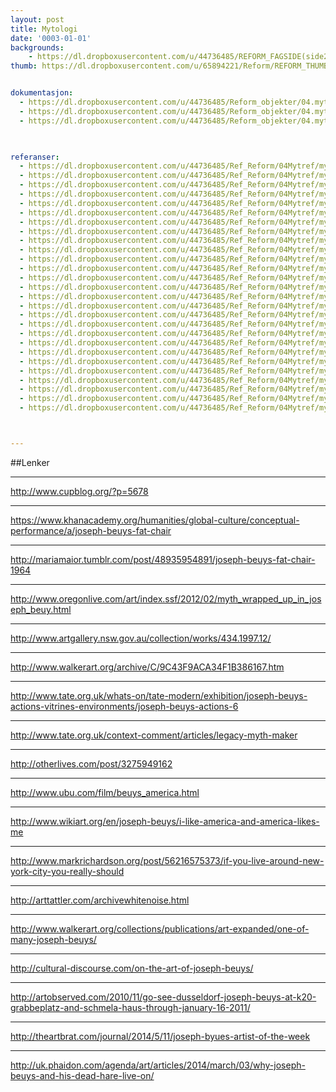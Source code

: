 ```yaml
---
layout: post
title: Mytologi
date: '0003-01-01'
backgrounds:
    - https://dl.dropboxusercontent.com/u/44736485/REFORM_FAGSIDE(side2)/04.Mytologi2m.jpg
thumb: https://dl.dropboxusercontent.com/u/65894221/Reform/REFORM_THUMBNAILS/04.Mytologi.jpg


dokumentasjon:
  - https://dl.dropboxusercontent.com/u/44736485/Reform_objekter/04.myt1.jpg
  - https://dl.dropboxusercontent.com/u/44736485/Reform_objekter/04.myt2.jpg
  - https://dl.dropboxusercontent.com/u/44736485/Reform_objekter/04.myt3.jpg
  


referanser:
  - https://dl.dropboxusercontent.com/u/44736485/Ref_Reform/04Mytref/mytref01.jpg
  - https://dl.dropboxusercontent.com/u/44736485/Ref_Reform/04Mytref/mytref01b.jpg
  - https://dl.dropboxusercontent.com/u/44736485/Ref_Reform/04Mytref/mytref02.jpg
  - https://dl.dropboxusercontent.com/u/44736485/Ref_Reform/04Mytref/mytref03.jpg
  - https://dl.dropboxusercontent.com/u/44736485/Ref_Reform/04Mytref/mytref04.jpg
  - https://dl.dropboxusercontent.com/u/44736485/Ref_Reform/04Mytref/mytref05.jpg
  - https://dl.dropboxusercontent.com/u/44736485/Ref_Reform/04Mytref/mytref06.jpg
  - https://dl.dropboxusercontent.com/u/44736485/Ref_Reform/04Mytref/mytref06b.jpg
  - https://dl.dropboxusercontent.com/u/44736485/Ref_Reform/04Mytref/mytref07.jpg
  - https://dl.dropboxusercontent.com/u/44736485/Ref_Reform/04Mytref/mytref08.jpg
  - https://dl.dropboxusercontent.com/u/44736485/Ref_Reform/04Mytref/mytref09.jpg
  - https://dl.dropboxusercontent.com/u/44736485/Ref_Reform/04Mytref/mytref10.jpg
  - https://dl.dropboxusercontent.com/u/44736485/Ref_Reform/04Mytref/mytref11.jpg
  - https://dl.dropboxusercontent.com/u/44736485/Ref_Reform/04Mytref/mytref12.jpg
  - https://dl.dropboxusercontent.com/u/44736485/Ref_Reform/04Mytref/mytref13.jpg
  - https://dl.dropboxusercontent.com/u/44736485/Ref_Reform/04Mytref/mytref14.jpg
  - https://dl.dropboxusercontent.com/u/44736485/Ref_Reform/04Mytref/mytref15.jpg
  - https://dl.dropboxusercontent.com/u/44736485/Ref_Reform/04Mytref/mytref16.jpg
  - https://dl.dropboxusercontent.com/u/44736485/Ref_Reform/04Mytref/mytref17.jpg
  - https://dl.dropboxusercontent.com/u/44736485/Ref_Reform/04Mytref/mytref18.jpg
  - https://dl.dropboxusercontent.com/u/44736485/Ref_Reform/04Mytref/mytref19.jpg
  - https://dl.dropboxusercontent.com/u/44736485/Ref_Reform/04Mytref/mytref20.jpg
  - https://dl.dropboxusercontent.com/u/44736485/Ref_Reform/04Mytref/mytref20b.jpg
  - https://dl.dropboxusercontent.com/u/44736485/Ref_Reform/04Mytref/mytref21.jpg
  - https://dl.dropboxusercontent.com/u/44736485/Ref_Reform/04Mytref/mytref22.jpg
  - https://dl.dropboxusercontent.com/u/44736485/Ref_Reform/04Mytref/mytref23.jpg
  - https://dl.dropboxusercontent.com/u/44736485/Ref_Reform/04Mytref/mytref24.jpg



---
```



##Lenker

* * *
<http://www.cupblog.org/?p=5678>

* * *
<https://www.khanacademy.org/humanities/global-culture/conceptual-performance/a/joseph-beuys-fat-chair>

* * *
<http://mariamaior.tumblr.com/post/48935954891/joseph-beuys-fat-chair-1964>

* * *
<http://www.oregonlive.com/art/index.ssf/2012/02/myth_wrapped_up_in_joseph_beuy.html>

* * *
<http://www.artgallery.nsw.gov.au/collection/works/434.1997.12/>

* * *
<http://www.walkerart.org/archive/C/9C43F9ACA34F1B386167.htm>

* * *
<http://www.tate.org.uk/whats-on/tate-modern/exhibition/joseph-beuys-actions-vitrines-environments/joseph-beuys-actions-6>

* * *
<http://www.tate.org.uk/context-comment/articles/legacy-myth-maker>

* * *
<http://otherlives.com/post/3275949162>

* * *
<http://www.ubu.com/film/beuys_america.html>

* * *
<http://www.wikiart.org/en/joseph-beuys/i-like-america-and-america-likes-me>

* * *
<http://www.markrichardson.org/post/56216575373/if-you-live-around-new-york-city-you-really-should>

* * *
<http://arttattler.com/archivewhitenoise.html>

* * *
<http://www.walkerart.org/collections/publications/art-expanded/one-of-many-joseph-beuys/>

* * *
<http://cultural-discourse.com/on-the-art-of-joseph-beuys/>

* * *
<http://artobserved.com/2010/11/go-see-dusseldorf-joseph-beuys-at-k20-grabbeplatz-and-schmela-haus-through-january-16-2011/>

* * *
<http://theartbrat.com/journal/2014/5/11/joseph-byues-artist-of-the-week>

* * *
<http://uk.phaidon.com/agenda/art/articles/2014/march/03/why-joseph-beuys-and-his-dead-hare-live-on/>
